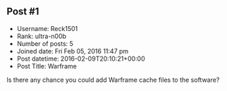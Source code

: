 ## Post #1
- Username: Reck1501
- Rank: ultra-n00b
- Number of posts: 5
- Joined date: Fri Feb 05, 2016 11:47 pm
- Post datetime: 2016-02-09T20:10:21+00:00
- Post Title: Warframe

Is there any chance you could add Warframe cache files to the software?
